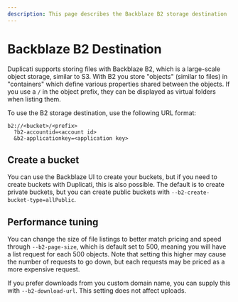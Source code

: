 ```yaml
---
description: This page describes the Backblaze B2 storage destination
---
```


# Backblaze B2 Destination

Duplicati supports storing files with Backblaze B2, which is a large-scale object storage, similar to S3. With B2 you store "objects" (similar to files) in "containers" which define various properties shared between the objects. If you use a `/` in the object prefix, they can be displayed as virtual folders when listing them.

To use the B2 storage destination, use the following URL format:

```
b2://<bucket>/<prefix>
  ?b2-accountid=<account id>
  &b2-applicationkey=<application key>
```

## Create a bucket

You can use the Backblaze UI to create your buckets, but if you need to create buckets with Duplicati, this is also possible. The default is to create private buckets, but you can create public buckets with `--b2-create-bucket-type=allPublic`.&#x20;

## Performance tuning

You can change the size of file listings to better match pricing and speed through `--b2-page-size`, which is default set to 500, meaning you will have a list request for each 500 objects. Note that setting this higher may cause the number of requests to go down, but each requests may be priced as a more expensive request.

If you prefer downloads from you custom domain name, you can supply this with `--b2-download-url`. This setting does not affect uploads.
